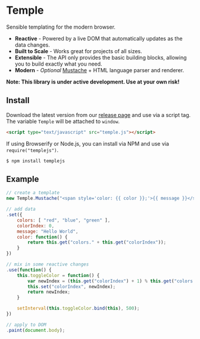 # Temple

Sensible templating for the modern browser.

* __Reactive__ - Powered by a live DOM that automatically updates as the data changes.
* __Built to Scale__ - Works great for projects of all sizes.
* __Extensible__ - The API only provides the basic building blocks, allowing you to build exactly what you need.
* __Modern__ - *Optional* [Mustache](http://mustache.github.io/) + HTML language parser and renderer.

__Note: This library is under active development. Use at your own risk!__

## Install

Download the latest version from our [release page](https://github.com/BeneathTheInk/Temple.js/releases) and use via a script tag. The variable `Temple` will be attached to `window`.

```html
<script type="text/javascript" src="temple.js"></script>
```

If using Browserify or Node.js, you can install via NPM and use via `require("templejs")`.

	$ npm install templejs

## Example

```javascript
// create a template
new Temple.Mustache("<span style='color: {{ color }};'>{{ message }}</span>")

// add data
.set({
	colors: [ "red", "blue", "green" ],
	colorIndex: 0,
	message: "Hello World",
	color: function() {
		return this.get("colors." + this.get("colorIndex"));
	}
})

// mix in some reactive changes
.use(function() {
	this.toggleColor = function() {
		var newIndex = (this.get("colorIndex") + 1) % this.get("colors.length");
		this.set("colorIndex", newIndex);
		return newIndex;
	}

	setInterval(this.toggleColor.bind(this), 500);
})

// apply to DOM
.paint(document.body);
```